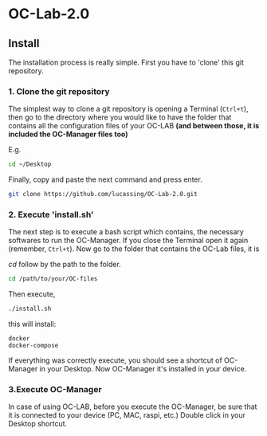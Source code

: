 # OC-Lab-2.0
## Install
The installation process is really simple. First you have to 'clone' this git repository.

### 1. Clone the git repository
The simplest way to clone a git repository is opening a Terminal (`Ctrl+t`), then go to the directory where you would like to have the folder that contains all the configuration files of your OC-LAB **(and between those, it is included the OC-Manager files too)**  

E.g.
```bash
cd ~/Desktop
```
Finally, copy and paste the next command and press enter.

```bash
git clone https://github.com/lucassing/OC-Lab-2.0.git
```


### 2. Execute 'install.sh'
The next step is to execute a bash script which contains, the necessary softwares to run the OC-Manager. If you close the Terminal open it again (remember, `Ctrl+t`). Now go to the folder that contains the OC-Lab files, it is

*cd* follow by the path to the folder.

```bash
cd /path/to/your/OC-files
```
Then execute,
```bash
./install.sh
```

this will install:
```
docker
docker-compose
```
If everything was correctly execute, you should see a shortcut of OC-Manager in your Desktop.
Now OC-Manager it's installed in your device.

### 3.Execute OC-Manager

In case of using OC-LAB, before you execute the OC-Manager, be sure that it is connected to your device (PC, MAC, raspi, etc.)
Double click in your Desktop shortcut.

